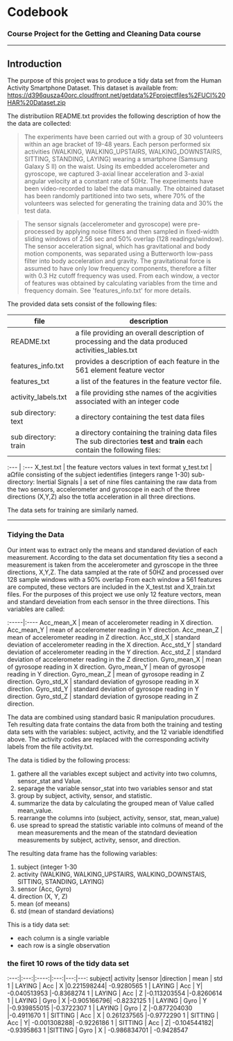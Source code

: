 # Codebook

### Course Project for the Getting and Cleaning Data course

---

## Introduction
 
The purpose of this project was to produce a tidy data set from the Human Activity Smartphone Dataset. This dataset is available from: https://d396qusza40orc.cloudfront.net/getdata%2Fprojectfiles%2FUCI%20HAR%20Dataset.zip

The distributiion README.txt provides the following description of how the the data are collected:

>The experiments have been carried out with a group of 30 volunteers within an age bracket of 19-48 years. Each person performed six activities (WALKING, WALKING_UPSTAIRS, WALKING_DOWNSTAIRS, SITTING, STANDING, LAYING) wearing a smartphone (Samsung Galaxy S II) on the waist. Using its embedded accelerometer and gyroscope, we captured 3-axial linear acceleration and 3-axial angular velocity at a constant rate of 50Hz. The experiments have been video-recorded to label the data manually. The obtained dataset has been randomly partitioned into two sets, where 70% of the volunteers was selected for generating the training data and 30% the test data. 

>The sensor signals (accelerometer and gyroscope) were pre-processed by applying noise filters and then sampled in fixed-width sliding windows of 2.56 sec and 50% overlap (128 readings/window). The sensor acceleration signal, which has gravitational and body motion components, was separated using a Butterworth low-pass filter into body acceleration and gravity. The gravitational force is assumed to have only low frequency components, therefore a filter with 0.3 Hz cutoff frequency was used. From each window, a vector of features was obtained by calculating variables from the time and frequency domain. See 'features_info.txt' for more details. 

The provided data sets consist of the following files:


file | description
---|---
README.txt | a file providing an overall description of processing and the data produced activities_lables.txt | contains the text versions of the activities which are encoded as integers in the data set. 
features_info.txt | provides a description of each feature in the 561 element feature vector 
features_txt | a list of the features in the feature vector file. 
activity_labels.txt | a file providing sthe names of the acgivities associated with an integer code 
sub directory: text | a directory containing the test data files 
sub directory: train | a directory containing the training data files  The sub directories **test** and **train** each contain the following files:

:--- | :--- X_test.txt | the feature vectors values in text format
 y_test.txt | aΩfile consisting of the subject iedentifies (integers range 1-30) sub-directory: Inertial Signals | a set of nine files cantaining the raw data from the two sensors, accelerometer and gyroscope in each of the three directions (X,Y,Z) also the totla acceleration in all three directions.  
 
 The data sets for training are similarly named. 
 
 ___
 
 ### Tidying the Data
 
 Our intent was to extract only the means and standared deviation of each measurement.
 According to the data set documentation fity ties a second a measurement is taken from the accelerometer and gyroscope in the three directions, X,Y,Z. The data sampled at the rate of 50HZ and processed over 128 sample windows with a 50% overlap From each window a 561 features are computed, these vectors are included in the X\_test.tst and X\_train.txt files. For the purposes of this project we use only 12 feature vectors, mean and standard deveiation from each sensor in the three diirections. This variables are called:
 
 :-----|:----
 Acc_mean_X | mean of accelerometer reading in X direction.
 Acc_mean_Y | mean of accelerometer reading in Y direction.
 Acc_mean_Z | mean of accelerometer reading in Z direction.
 Acc_std_X  | standard deviation of accelerometer reading in the X direction.
 Acc_std_Y  | standard deviation of accelerometer reading in the Y direction.
 Acc_std_Z  | standard deviation of accelerometer reading in the Z direction.
 Gyro_mean_X | mean of gyrosope reading in X direction.
 Gyro_mean_Y | mean of gyrosope reading in Y direction.
 Gyro_mean_Z | mean of gyrosope reading in Z direction.
 Gyro_std_X | standard deviation of gyrosope reading in X direction.
 Gyro_std_Y | standard deviation of gyrosope reading in Y direction.
 Gyro_std_Z | standard deviation of gyrosope reading in Z direction.
 
 The data are combined using standard basic R manipulation procudures. Teh resulting data frate contains the data from both the training and testing data sets with the variables: subject, activity, and the 12 variable idendtified above. The activity codes are replaced with the corresponding activity labels from the file activity.txt.
 
 The data is tidied by the following process:
 
 1. gathere all the variables except subject and activity into two columns, sensor_stat and Value.
 1. separage the variable sensor_stat into two variables sensor and stat
 1. group by subject, activity, sensor, and statistic.
 1. summarize the data by calculating the grouped mean of Value called mean_value.
 1. rearrange the columns into (subject, activity, sensor, stat, mean_value)
 1. use spread to spread the statistic variable into colmuns of meand of the mean measurements and the mean of the statndard devieation measurements by subject, activity, sensor, and direction.
 
 The resulting data frame has the following variables:
 
 1. subject (integer 1-30
 1. activity (WALKING, WALKING_UPSTAIRS, WALKING_DOWNSTAIS, SITTING, STANDING, LAYING)
 1. sensor (Acc, Gyro)
 1. direction (X, Y, Z)
 1. mean (of meeans)
 1. std (mean of standard deviations) 
 
 This is a tidy data set:
  * each column is a single variable
  * each row is a single observation
  
### the firet 10 rows of the tidy data set
  
 :---:|:---:|:----:|:---:|---:|---: 
  subject| activity |sensor |direction  |       mean   |     std
       1 |  LAYING  |  Acc   |      X  |0.221598244| -0.9280565
       1 |  LAYING |   Acc |        Y| -0.040513953 |-0.8368274
       1 |  LAYING  |  Acc  |       Z |-0.113203554 |-0.8260614
       1 |  LAYING  | Gyro  |       X |-0.905166796| -0.8232125
       1 |  LAYING  | Gyro   |      Y |-0.939855015 |-0.3722307
       1 |  LAYING |  Gyro   |      Z |-0.877204030 |-0.4911670
       1 | SITTING |   Acc    |     X | 0.261237565 |-0.9772290
       1 | SITTING  | Acc    |     Y| -0.001308288| -0.9226186
       1  | SITTING  |  Acc   |      Z| -0.104544182| -0.9395863
       1  |SITTING |  Gyro   |      X | -0.986834701 | -0.9428547

